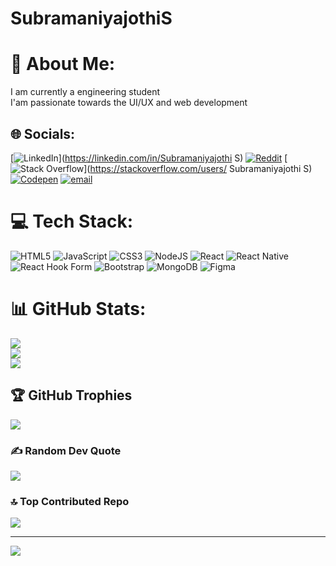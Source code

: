 # SubramaniyajothiS

# 💫 About Me:
I am currently a engineering student<br>I'am passionate towards the UI/UX and web development<br>


## 🌐 Socials:
[![LinkedIn](https://img.shields.io/badge/LinkedIn-%230077B5.svg?logo=linkedin&logoColor=white)](https://linkedin.com/in/Subramaniyajothi S) [![Reddit](https://img.shields.io/badge/Reddit-%23FF4500.svg?logo=Reddit&logoColor=white)](https://reddit.com/user/Proud-Register-2104) [![Stack Overflow](https://img.shields.io/badge/-Stackoverflow-FE7A16?logo=stack-overflow&logoColor=white)](https://stackoverflow.com/users/ Subramaniyajothi S) [![Codepen](https://img.shields.io/badge/Codepen-000000?logo=codepen&logoColor=white)](https://codepen.io/@Subramaniyajothi-S) [![email](https://img.shields.io/badge/Email-D14836?logo=gmail&logoColor=white)](mailto:subrmaniyajothi2002@gmail.com) 

# 💻 Tech Stack:
![HTML5](https://img.shields.io/badge/html5-%23E34F26.svg?style=for-the-badge&logo=html5&logoColor=white) ![JavaScript](https://img.shields.io/badge/javascript-%23323330.svg?style=for-the-badge&logo=javascript&logoColor=%23F7DF1E) ![CSS3](https://img.shields.io/badge/css3-%231572B6.svg?style=for-the-badge&logo=css3&logoColor=white) ![NodeJS](https://img.shields.io/badge/node.js-6DA55F?style=for-the-badge&logo=node.js&logoColor=white) ![React](https://img.shields.io/badge/react-%2320232a.svg?style=for-the-badge&logo=react&logoColor=%2361DAFB) ![React Native](https://img.shields.io/badge/react_native-%2320232a.svg?style=for-the-badge&logo=react&logoColor=%2361DAFB) ![React Hook Form](https://img.shields.io/badge/React%20Hook%20Form-%23EC5990.svg?style=for-the-badge&logo=reacthookform&logoColor=white) ![Bootstrap](https://img.shields.io/badge/bootstrap-%238511FA.svg?style=for-the-badge&logo=bootstrap&logoColor=white) ![MongoDB](https://img.shields.io/badge/MongoDB-%234ea94b.svg?style=for-the-badge&logo=mongodb&logoColor=white) ![Figma](https://img.shields.io/badge/figma-%23F24E1E.svg?style=for-the-badge&logo=figma&logoColor=white)
# 📊 GitHub Stats:
![](https://github-readme-stats.vercel.app/api?username=Subramaniyajothi6&theme=dark&hide_border=false&include_all_commits=true&count_private=true)<br/>
![](https://nirzak-streak-stats.vercel.app/?user=Subramaniyajothi6&theme=dark&hide_border=false)<br/>
![](https://github-readme-stats.vercel.app/api/top-langs/?username=Subramaniyajothi6&theme=dark&hide_border=false&include_all_commits=true&count_private=true&layout=compact)

## 🏆 GitHub Trophies
![](https://github-profile-trophy.vercel.app/?username=Subramaniyajothi6&theme=radical&no-frame=false&no-bg=false&margin-w=4)

### ✍️ Random Dev Quote
![](https://quotes-github-readme.vercel.app/api?type=vetical&theme=radical)

### 🔝 Top Contributed Repo
![](https://github-contributor-stats.vercel.app/api?username=Subramaniyajothi6&limit=5&theme=dark&combine_all_yearly_contributions=true)

---
[![](https://visitcount.itsvg.in/api?id=Subramaniyajothi6&icon=7&color=0)](https://visitcount.itsvg.in)

<!-- Proudly created with GPRM ( https://gprm.itsvg.in ) -->
